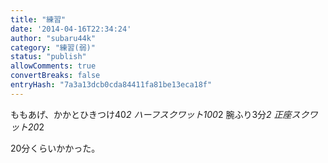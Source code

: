 ```yaml
---
title: "練習"
date: '2014-04-16T22:34:24'
author: "subaru44k"
category: "練習(弱)"
status: "publish"
allowComments: true
convertBreaks: false
entryHash: "7a3a13dcb0cda84411fa81be13eca18f"
---
```

ももあげ、かかとひきつけ40*2
ハーフスクワット100*2
腕ふり3分*2
正座スクワット20*2

20分くらいかかった。
